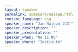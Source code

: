 ```yaml
---
layout: speaker
permalink: speakers/nalepa.html
content_language: eng
speaker_name: "Jan Nalepa (CZ)"
speaker_description: ""
speaker_presentation: ""
speaker_when: "Ne 11:00"
speaker_where: "Institute"
---
```

